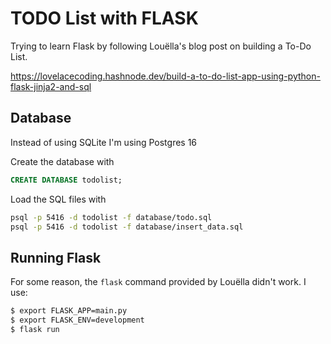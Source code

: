 # TODO List with FLASK

Trying to learn Flask by following Louëlla's blog post on building a To-Do List.

https://lovelacecoding.hashnode.dev/build-a-to-do-list-app-using-python-flask-jinja2-and-sql

## Database

Instead of using SQLite I'm using Postgres 16

Create the database with

```sql
CREATE DATABASE todolist;
```

Load the SQL files with

```sh
psql -p 5416 -d todolist -f database/todo.sql
psql -p 5416 -d todolist -f database/insert_data.sql
```

## Running Flask

For some reason, the `flask` command provided by Louëlla didn't work. I use:

```sh
$ export FLASK_APP=main.py
$ export FLASK_ENV=development
$ flask run
```
